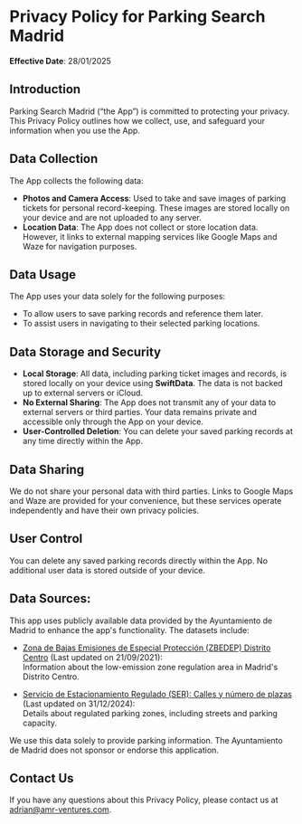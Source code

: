 # Privacy Policy for Parking Search Madrid

**Effective Date**: 28/01/2025

## Introduction
Parking Search Madrid (“the App”) is committed to protecting your privacy. This Privacy Policy outlines how we collect, use, and safeguard your information when you use the App.

## Data Collection
The App collects the following data:
- **Photos and Camera Access**: Used to take and save images of parking tickets for personal record-keeping. These images are stored locally on your device and are not uploaded to any server.
- **Location Data**: The App does not collect or store location data. However, it links to external mapping services like Google Maps and Waze for navigation purposes.

## Data Usage
The App uses your data solely for the following purposes:
- To allow users to save parking records and reference them later.
- To assist users in navigating to their selected parking locations.

## Data Storage and Security
- **Local Storage**: All data, including parking ticket images and records, is stored locally on your device using **SwiftData**. The data is not backed up to external servers or iCloud.
- **No External Sharing**: The App does not transmit any of your data to external servers or third parties. Your data remains private and accessible only through the App on your device.
- **User-Controlled Deletion**: You can delete your saved parking records at any time directly within the App.

## Data Sharing
We do not share your personal data with third parties. Links to Google Maps and Waze are provided for your convenience, but these services operate independently and have their own privacy policies.

## User Control
You can delete any saved parking records directly within the App. No additional user data is stored outside of your device.

## Data Sources:
This app uses publicly available data provided by the Ayuntamiento de Madrid to enhance the app's functionality. The datasets include:

- [Zona de Bajas Emisiones de Especial Protección (ZBEDEP) Distrito Centro](https://servpub.madrid.es/IDEAM_WBGEOPORTAL/dataset.iam?id=ab7bf756-1234-488f-9395-f2b37baeaebc) (Last updated on 21/09/2021):  
  Information about the low-emission zone regulation area in Madrid's Distrito Centro.

- [Servicio de Estacionamiento Regulado (SER): Calles y número de plazas](https://datos.madrid.es/portal/site/egob/menuitem.c05c1f754a33a9fbe4b2e4b284f1a5a0/?vgnextoid=4973b0dd4a872510VgnVCM1000000b205a0aRCRD&vgnextchannel=374512b9ace9f310VgnVCM100000171f5a0aRCRD&vgnextfmt=default) (Last updated on 31/12/2024):  
  Details about regulated parking zones, including streets and parking capacity.

We use this data solely to provide parking information. The Ayuntamiento de Madrid does not sponsor or endorse this application.

## Contact Us
If you have any questions about this Privacy Policy, please contact us at adrian@amr-ventures.com.

